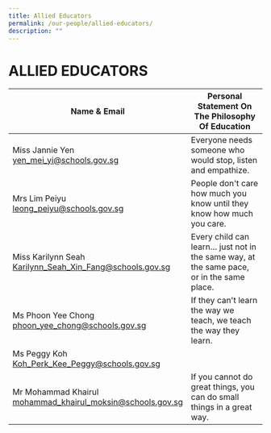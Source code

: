 ```yaml
---
title: Allied Educators
permalink: /our-people/allied-educators/
description: ""
---
```

# **ALLIED EDUCATORS**


| Name &amp; Email 	| Personal Statement On The Philosophy Of Education 	|
|---	|---	|
| Miss Jannie Yen<br>[yen_mei_yi@schools.gov.sg](mailto:yen_mei_yi@schools.gov.sg) 	| Everyone needs someone who would stop, listen and empathize. 	|
| Mrs Lim Peiyu<br>[leong_peiyu@schools.gov.sg](mailto:leong_peiyu@schools.gov.sg) | People don't care how much you know until they know how much you care. 	|
| Miss Karilynn Seah<br>[Karilynn_Seah_Xin_Fang@schools.gov.sg](mailto:Karilynn_Seah_Xin_Fang@schools.gov.sg)  	| Every child can learn… just not in the same way, at the same pace, or in the same place.  	|
| Ms Phoon Yee Chong<br>[phoon_yee_chong@schools.gov.sg](mailto:phoon_yee_chong@schools.gov.sg)  	|  If they can't learn the way we teach, we teach the way they learn. 	|
| Ms Peggy Koh<br>[ Koh_Perk_Kee_Peggy@schools.gov.sg](mailto:Koh_Perk_Kee_Peggy@schools.gov.sg) 	|   	|
| Mr Mohammad Khairul<br>[mohammad_khairul_moksin@schools.gov.sg](mailto:mohammad_khairul_moksin@schools.gov.sg) 	|  If you cannot do great things, you can do small things in a great way. 	|